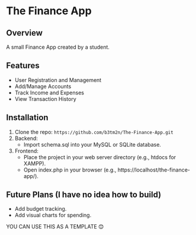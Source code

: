 # The Finance App

## Overview
A small Finance App created by a student.

## Features  
- User Registration and Management  
- Add/Manage Accounts  
- Track Income and Expenses  
- View Transaction History 

## Installation
1. Clone the repo: `https://github.com/b3tm2n/The-Finance-App.git`
2. Backend:
   - Import schema.sql into your MySQL or SQLite database.
3. Frontend:
   - Place the project in your web server directory (e.g., htdocs for XAMPP).
   - Open index.php in your browser (e.g., https://localhost/the-finance-app/).

## Future Plans (I have no idea how to build)
- Add budget tracking.
- Add visual charts for spending.

YOU CAN USE THIS AS A TEMPLATE 😊
